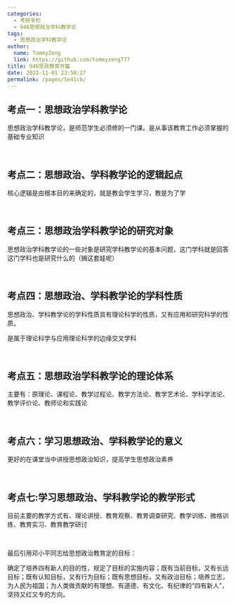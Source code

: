 ```yaml
---
categories: 
  - 考研专栏
  - 946思想政治学科教学论
tags: 
  - 思想政治学科教学论
author: 
  name: TommyZeng
  link: https://github.com/tommyzeng777
title: 946思政教育开篇
date: 2022-11-01 23:58:27
permalink: /pages/5e41cb/
---
```


## 考点一：思想政治学科教学论

思想政治学科教学论，是师范学生必须修的一门课。是从事该教育工作必须掌握的基础专业知识

<br>

## 考点二：思想政治、学科教学论的逻辑起点

核心逻辑是由根本目的来确定的，就是教会学生学习，教是为了学
<!-- more -->

<br>

## 考点三：思想政治学科教学论的研究对象

思想政治学科教学论的一些对象是研究学科教学论的基本问题，这门学科就是回答这门学科也是研究什么的（搁这套娃呢）

<br>

## 考点四：思想政治、学科教学论的学科性质

思想政治、学科教学论的学科性质具有理论科学的性质，又有应用和研究科学的性质。

是属于理论科学与应用理论科学的边缘交叉学科

<br>

## 考点五：思想政治学科教学论的理论体系

主要有：原理论、课程论、教学过程论、教学方法论、教学艺术论、学科学法论、教学评价论、教师论和实践论

<br>

## 考点六：学习思想政治、学科教学论的意义
更好的在课堂当中讲授思想政治知识，提高学生思想政治素养

<br>

## 考点七:学习思想政治、学科教学论的教学形式
目前主要的教学方式有、理论讲授、教育观察、教育调查研究、教学训练、微格训练、教育实习、教育教学研讨

<br>


最后引用邓小平同志给思想政治教育定的目标：

确定了培养四有新人的目的性，规定了目标的实施内容；既有当前目标，又有长远目标；既有认知目标，又有行为目标；既有思想目标，又有政治目标；培养立志，为人民为祖国；为人类做贡献的有理想、有道德、有文化、有纪律的“四有新人”，坚持又红又专的方向。

